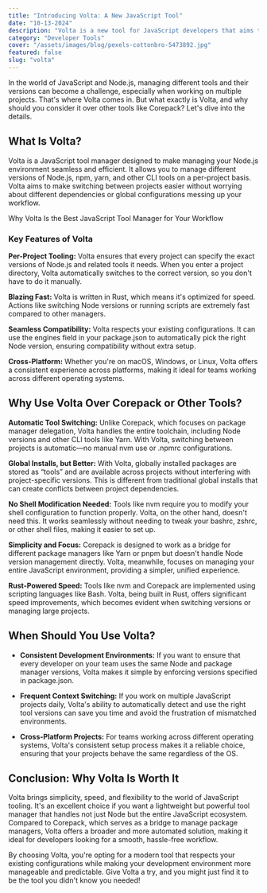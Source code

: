 ```yaml
---
title: "Introducing Volta: A New JavaScript Tool"
date: "10-13-2024"
description: "Volta is a new tool for JavaScript developers that aims to make managing JavaScript projects easier. In this post, we'll take a look at what Volta is, how it works, and how you can get started using it in your own projects."
category: "Developer Tools"
cover: "/assets/images/blog/pexels-cottonbro-5473892.jpg"
featured: false
slug: "volta"
---
```



In the world of JavaScript and Node.js, managing different tools and their versions can become a challenge, especially when working on multiple projects. That's where Volta comes in. But what exactly is Volta, and why should you consider it over other tools like Corepack? Let's dive into the details.

## What Is Volta?

Volta is a JavaScript tool manager designed to make managing your Node.js environment seamless and efficient. It allows you to manage different versions of Node.js, npm, yarn, and other CLI tools on a per-project basis. Volta aims to make switching between projects easier without worrying about different dependencies or global configurations messing up your workflow.

Why Volta Is the Best JavaScript Tool Manager for Your Workflow

### Key Features of Volta

**Per-Project Tooling:** Volta ensures that every project can specify the exact versions of Node.js and related tools it needs. When you enter a project directory, Volta automatically switches to the correct version, so you don't have to do it manually.

**Blazing Fast:** Volta is written in Rust, which means it's optimized for speed. Actions like switching Node versions or running scripts are extremely fast compared to other managers.

**Seamless Compatibility:** Volta respects your existing configurations. It can use the engines field in your package.json to automatically pick the right Node version, ensuring compatibility without extra setup.

**Cross-Platform:** Whether you're on macOS, Windows, or Linux, Volta offers a consistent experience across platforms, making it ideal for teams working across different operating systems.

## Why Use Volta Over Corepack or Other Tools?

**Automatic Tool Switching:** Unlike Corepack, which focuses on package manager delegation, Volta handles the entire toolchain, including Node versions and other CLI tools like Yarn. With Volta, switching between projects is automatic—no manual nvm use or .npmrc configurations.

**Global Installs, but Better:** With Volta, globally installed packages are stored as “tools” and are available across projects without interfering with project-specific versions. This is different from traditional global installs that can create conflicts between project dependencies.

**No Shell Modification Needed:** Tools like nvm require you to modify your shell configuration to function properly. Volta, on the other hand, doesn't need this. It works seamlessly without needing to tweak your bashrc, zshrc, or other shell files, making it easier to set up.

**Simplicity and Focus:** Corepack is designed to work as a bridge for different package managers like Yarn or pnpm but doesn't handle Node version management directly. Volta, meanwhile, focuses on managing your entire JavaScript environment, providing a simpler, unified experience.

**Rust-Powered Speed:** Tools like nvm and Corepack are implemented using scripting languages like Bash. Volta, being built in Rust, offers significant speed improvements, which becomes evident when switching versions or managing large projects.

## When Should You Use Volta?

- **Consistent Development Environments:** If you want to ensure that every developer on your team uses the same Node and package manager versions, Volta makes it simple by enforcing versions specified in package.json.

- **Frequent Context Switching:** If you work on multiple JavaScript projects daily, Volta's ability to automatically detect and use the right tool versions can save you time and avoid the frustration of mismatched environments.

- **Cross-Platform Projects:** For teams working across different operating systems, Volta's consistent setup process makes it a reliable choice, ensuring that your projects behave the same regardless of the OS.

## Conclusion: Why Volta Is Worth It

Volta brings simplicity, speed, and flexibility to the world of JavaScript tooling. It's an excellent choice if you want a lightweight but powerful tool manager that handles not just Node but the entire JavaScript ecosystem. Compared to Corepack, which serves as a bridge to manage package managers, Volta offers a broader and more automated solution, making it ideal for developers looking for a smooth, hassle-free workflow.

By choosing Volta, you're opting for a modern tool that respects your existing configurations while making your development environment more manageable and predictable. Give Volta a try, and you might just find it to be the tool you didn't know you needed!
